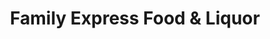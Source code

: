 ---
title: "Family Express Food & Liquor"
url: /fresno/family-express-food-and-liquor/
shop: supermarket
---